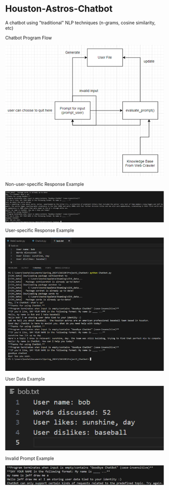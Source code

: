 # Houston-Astros-Chatbot
A chatbot using "traditional" NLP techniques (n-grams, cosine similarity, etc)

Chatbot Program Flow

![Chatbot Program Flow](https://github.com/KeshavSanthanam/Houston-Astros-Chatbot/blob/main/chatbot_program_flow.png)

Non-user-specific Response Example

![Non-user-specific Response Example](https://github.com/KeshavSanthanam/Houston-Astros-Chatbot/blob/main/sample_general_responses.png)

User-specific Response Example

![User-specific Response Example](https://github.com/KeshavSanthanam/Houston-Astros-Chatbot/blob/main/sample_user_info.png)

User Data Example

![User Data Example](https://github.com/KeshavSanthanam/Houston-Astros-Chatbot/blob/main/sample_user_file.png)

Invalid Prompt Example

![Invalid Prompt Example](https://github.com/KeshavSanthanam/Houston-Astros-Chatbot/blob/main/sample_invalid_response.png)


